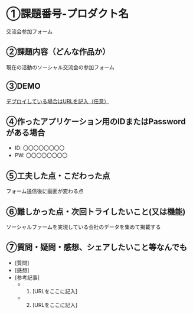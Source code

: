# ①課題番号-プロダクト名
交流会参加フォーム

## ②課題内容（どんな作品か）

現在の活動のソーシャル交流会の参加フォーム

## ③DEMO

[デプロイしている場合はURLを記入（任意）
](http://socialfirm-lab.sakura.ne.jp/php_kadai/)
## ④作ったアプリケーション用のIDまたはPasswordがある場合

- ID: 〇〇〇〇〇〇〇〇
- PW: 〇〇〇〇〇〇〇〇

## ⑤工夫した点・こだわった点

フォーム送信後に画面が変わる点

## ⑥難しかった点・次回トライしたいこと(又は機能)

ソーシャルファームを実現している会社のデータを集めて掲載する

## ⑦質問・疑問・感想、シェアしたいこと等なんでも

- [質問]
- [感想]
- [参考記事]
  - 1. [URLをここに記入]
  - 2. [URLをここに記入]
